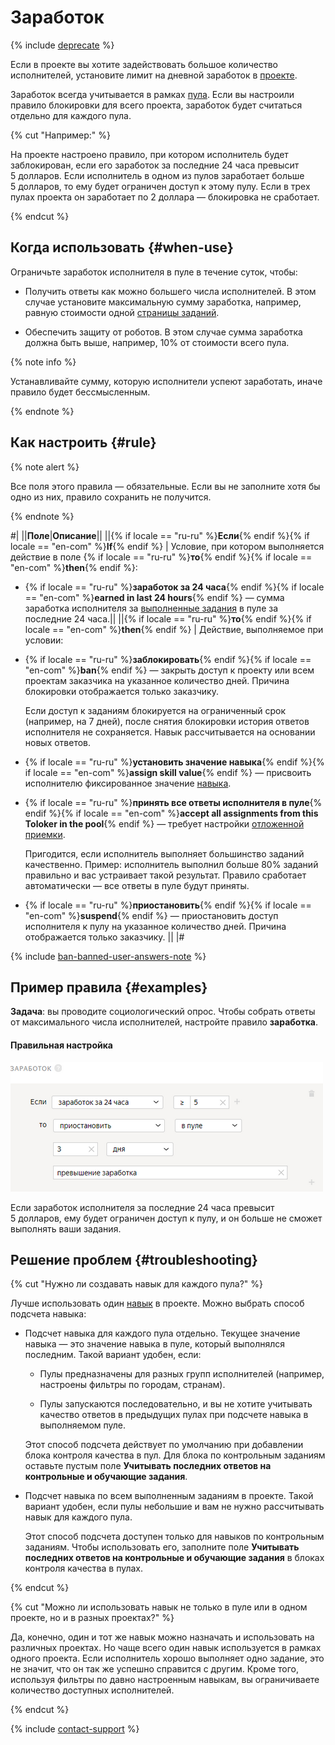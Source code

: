 # Заработок

{% include [deprecate](../../_includes/deprecate.md) %}

Если в проекте вы хотите задействовать большое количество исполнителей, установите лимит на дневной заработок в [проекте](../../glossary.md#project).

Заработок всегда учитывается в рамках [пула](../../glossary.md#pool). Если вы настроили правило блокировки для всего проекта, заработок будет считаться отдельно для каждого пула.

{% cut "Например:" %}

На проекте настроено правило, при котором исполнитель будет заблокирован, если его заработок за последние 24 часа превысит 5 долларов. Если исполнитель в одном из пулов заработает больше 5 долларов, то ему будет ограничен доступ к этому пулу. Если в трех пулах проекта он заработает по 2 доллара — блокировка не сработает.

{% endcut %}

## Когда использовать {#when-use}

Ограничьте заработок исполнителя в пуле в течение суток, чтобы:

- Получить ответы как можно большего числа исполнителей. В этом случае установите максимальную сумму заработка, например, равную стоимости одной [страницы заданий](../../glossary.md#task-suite).

- Обеспечить защиту от роботов. В этом случае сумма заработка должна быть выше, например, 10% от стоимости всего пула.

{% note info %}

Устанавливайте сумму, которую исполнители успеют заработать, иначе правило будет бессмысленным.

{% endnote %}

## Как настроить {#rule}

{% note alert %}

Все поля этого правила — обязательные. Если вы не заполните хотя бы одно из них, правило сохранить не получится.

{% endnote %}

#|
||**Поле**|**Описание**||
||{% if locale == "ru-ru" %}**Если**{% endif %}{% if locale == "en-com" %}**If**{% endif %} | Условие, при котором выполняется действие в поле {% if locale == "ru-ru" %}**то**{% endif %}{% if locale == "en-com" %}**then**{% endif %}:

- {% if locale == "ru-ru" %}**заработок за 24 часа**{% endif %}{% if locale == "en-com" %}**earned in last 24 hours**{% endif %} — сумма заработка исполнителя за [выполненные задания](../../glossary.md#completed-tasks) в пуле за последние 24 часа.||
||{% if locale == "ru-ru" %}**то**{% endif %}{% if locale == "en-com" %}**then**{% endif %} | Действие, выполняемое при условии:

- {% if locale == "ru-ru" %}**заблокировать**{% endif %}{% if locale == "en-com" %}**ban**{% endif %} — закрыть доступ к проекту или всем проектам заказчика на указанное количество дней. Причина блокировки отображается только заказчику.

    Если доступ к заданиям блокируется на ограниченный срок (например, на 7 дней), после снятия блокировки история ответов исполнителя не сохраняется. Навык рассчитывается на основании новых ответов.

- {% if locale == "ru-ru" %}**установить значение навыка**{% endif %}{% if locale == "en-com" %}**assign skill value**{% endif %} — присвоить исполнителю фиксированное значение [навыка](nav.md).

- {% if locale == "ru-ru" %}**принять все ответы исполнителя в пуле**{% endif %}{% if locale == "en-com" %}**accept all assignments from this Toloker in the pool**{% endif %} — требует настройки [отложенной приемки](offline-accept.md).

    Пригодится, если исполнитель выполняет большинство заданий качественно. Пример: исполнитель выполнил больше 80% заданий правильно и вас устраивает такой результат. Правило сработает автоматически — все ответы в пуле будут приняты.

- {% if locale == "ru-ru" %}**приостановить**{% endif %}{% if locale == "en-com" %}**suspend**{% endif %} — приостановить доступ исполнителя к пулу на указанное количество дней. Причина отображается только заказчику.
||
|#

{% include [ban-banned-user-answers-note](../_includes/concepts/ban/id-ban/banned-user-answers-note.md) %}

## Пример правила {#examples}

**Задача**: вы проводите социологический опрос. Чтобы собрать ответы от максимального числа исполнителей, настройте правило **заработка**.

#### Правильная настройка

![](../_images/control-rules/income/qcr-income_example1.png)

Если заработок исполнителя за последние 24 часа превысит 5 долларов, ему будет ограничен доступ к пулу, и он больше не сможет выполнять ваши задания.

## Решение проблем {#troubleshooting}

{% cut "Нужно ли создавать навык для каждого пула?" %}

Лучше использовать один [навык](../../glossary.md#skill) в проекте. Можно выбрать способ подсчета навыка:

- Подсчет навыка для каждого пула отдельно. Текущее значение навыка — это значение навыка в пуле, который выполнялся последним. Такой вариант удобен, если:

    - Пулы предназначены для разных групп исполнителей (например, настроены фильтры по городам, странам).

    - Пулы запускаются последовательно, и вы не хотите учитывать качество ответов в предыдущих пулах при подсчете навыка в выполняемом пуле.

    Этот способ подсчета действует по умолчанию при добавлении блока контроля качества в пул. Для блока по контрольным заданиям оставьте пустым поле **Учитывать последних ответов на контрольные и обучающие задания**.

- Подсчет навыка по всем выполненным заданиям в проекте. Такой вариант удобен, если пулы небольшие и вам не нужно рассчитывать навык для каждого пула.

    Этот способ подсчета доступен только для навыков по контрольным заданиям. Чтобы использовать его, заполните поле **Учитывать последних ответов на контрольные и обучающие задания** в блоках контроля качества в пулах.

{% endcut %}

{% cut "Можно ли использовать навык не только в пуле или в одном проекте, но и в разных проектах?" %}

Да, конечно, один и тот же навык можно назначать и использовать на различных проектах. Но чаще всего один навык используется в рамках одного проекта. Если исполнитель хорошо выполняет одно задание, это не значит, что он так же успешно справится с другим. Кроме того, используя фильтры по давно настроенным навыкам, вы ограничиваете количество доступных исполнителей.

{% endcut %}

{% include [contact-support](../_includes/contact-support-help.md) %}